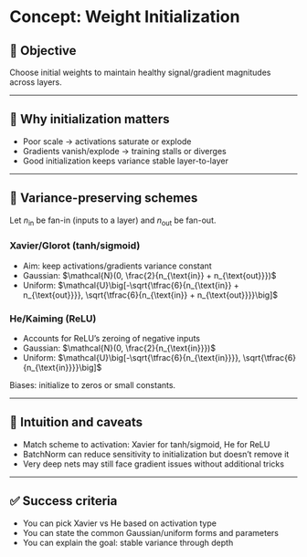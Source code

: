 # Concept: Weight Initialization

## 🎯 Objective
Choose initial weights to maintain healthy signal/gradient magnitudes across layers.

---

## 📖 Why initialization matters
- Poor scale → activations saturate or explode
- Gradients vanish/explode → training stalls or diverges
- Good initialization keeps variance stable layer-to-layer

---

## 📐 Variance-preserving schemes
Let $n_{\text{in}}$ be fan-in (inputs to a layer) and $n_{\text{out}}$ be fan-out.

### Xavier/Glorot (tanh/sigmoid)
- Aim: keep activations/gradients variance constant
- Gaussian: $\mathcal{N}(0, \frac{2}{n_{\text{in}} + n_{\text{out}}})$
- Uniform: $\mathcal{U}\big[-\sqrt{\tfrac{6}{n_{\text{in}} + n_{\text{out}}}}, \sqrt{\tfrac{6}{n_{\text{in}} + n_{\text{out}}}}\big]$

### He/Kaiming (ReLU)
- Accounts for ReLU’s zeroing of negative inputs
- Gaussian: $\mathcal{N}(0, \frac{2}{n_{\text{in}}})$
- Uniform: $\mathcal{U}\big[-\sqrt{\tfrac{6}{n_{\text{in}}}}, \sqrt{\tfrac{6}{n_{\text{in}}}}\big]$

Biases: initialize to zeros or small constants.

---

## 🧠 Intuition and caveats
- Match scheme to activation: Xavier for tanh/sigmoid, He for ReLU
- BatchNorm can reduce sensitivity to initialization but doesn’t remove it
- Very deep nets may still face gradient issues without additional tricks

---

## ✅ Success criteria
- You can pick Xavier vs He based on activation type
- You can state the common Gaussian/uniform forms and parameters
- You can explain the goal: stable variance through depth
